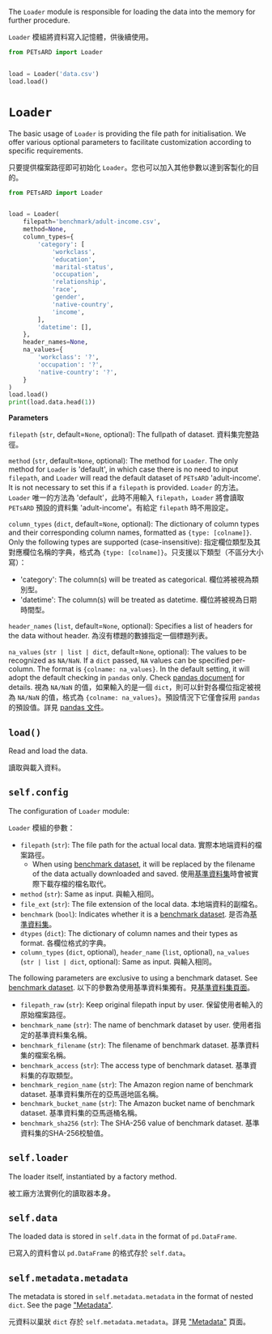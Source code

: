 The `Loader` module is responsible for loading the data into the memory for further procedure.

`Loader` 模組將資料寫入記憶體，供後續使用。

```python
from PETsARD import Loader


load = Loader('data.csv')
load.load()
```


# `Loader`

The basic usage of `Loader` is providing the file path for initialisation. We offer various optional parameters to facilitate customization according to specific requirements.

只要提供檔案路徑即可初始化 `Loader`。您也可以加入其他參數以達到客製化的目的。


```Python
from PETsARD import Loader


load = Loader(
    filepath='benchmark/adult-income.csv',
    method=None,
    column_types={
        'category': [
            'workclass',
            'education',
            'marital-status',
            'occupation',
            'relationship',
            'race',
            'gender',
            'native-country',
            'income',
        ],
        'datetime': [],
    },
    header_names=None,
    na_values={
        'workclass': '?',
        'occupation': '?',
        'native-country': '?',
    }
)
load.load()
print(load.data.head(1))
```


**Parameters**

`filepath` (`str`, default=`None`, optional): The fullpath of dataset. 資料集完整路徑。

`method` (`str`, default=`None`, optional): The method for `Loader`. The only method for `Loader` is 'default', in which case there is no need to input `filepath`, and `Loader` will read the default dataset of `PETsARD` 'adult-income'. It is not necessary to set this if a `filepath` is provided.
`Loader` 的方法。`Loader` 唯一的方法為 'default'，此時不用輸入 `filepath`，`Loader` 將會讀取 `PETsARD` 預設的資料集 'adult-income'。有給定 `filepath` 時不用設定。

`column_types` (`dict`, default=`None`, optional): The dictionary of column types and their corresponding column names, formatted as `{type: [colname]}`. Only the following types are supported (case-insensitive):
指定欄位類型及其對應欄位名稱的字典，格式為 `{type: [colname]}`。只支援以下類型（不區分大小寫）：
- 'category': The column(s) will be treated as categorical. 欄位將被視為類別型。
- 'datetime': The column(s) will be treated as datetime. 欄位將被視為日期時間型。

`header_names` (`list`, default=`None`, optional): Specifies a list of headers for the data without header. 為沒有標題的數據指定一個標題列表。

`na_values` (`str | list | dict`, default=`None`, optional): The values to be recognized as `NA/NaN`. If a `dict` passed, `NA` values can be specified per-column. The format is `{colname: na_values}`. In the default setting, it will adopt the default checking in `pandas` only. Check [pandas document](https://pandas.pydata.org/pandas-docs/stable/reference/api/pandas.read_csv.html) for details. 視為 `NA/NaN` 的值，如果輸入的是一個 `dict`，則可以針對各欄位指定被視為 `NA/NaN` 的值，格式為 `{colname: na_values}`。預設情況下它僅會採用 `pandas` 的預設值。詳見 [pandas 文件](https://pandas.pydata.org/pandas-docs/stable/reference/api/pandas.read_csv.html)。


## `load()`

Read and load the data.

讀取與載入資料。


## `self.config`

The configuration of `Loader` module:

`Loader` 模組的參數：


- `filepath` (`str`): The file path for the actual local data.  實際本地端資料的檔案路徑。
    - When using [benchmark dataset](https://nics-tw.github.io/PETsARD/Benchmark-datasets.html), it will be replaced by the filename of the data actually downloaded and saved. 使用[基準資料集](https://nics-tw.github.io/PETsARD/Benchmark-datasets.html)時會被實際下載存檔的檔名取代。
- `method` (`str`): Same as input. 與輸入相同。
- `file_ext` (`str`): The file extension of the local data. 本地端資料的副檔名。
- `benchmark` (`bool`): Indicates whether it is a [benchmark dataset](https://nics-tw.github.io/PETsARD/Benchmark-datasets.html). 是否為[基準資料集](https://nics-tw.github.io/PETsARD/Benchmark-datasets.html)。
- `dtypes` (`dict`): The dictionary of column names and their types as format. 各欄位格式的字典。
- `column_types` (`dict`, optional), `header_name` (`list`, optional), `na_values` (`str | list | dict`, optional): Same as input. 與輸入相同。

The following parameters are exclusive to using a benchmark dataset. See [benchmark dataset](https://nics-tw.github.io/PETsARD/Benchmark-datasets.html). 以下的參數為使用基準資料集獨有。見[基準資料集頁面](https://nics-tw.github.io/PETsARD/Benchmark-datasets.html)。

- `filepath_raw` (`str`): Keep original filepath input by user. 保留使用者輸入的原始檔案路徑。
- `benchmark_name` (`str`): The name of benchmark dataset by user. 使用者指定的基準資料集名稱。
- `benchmark_filename` (`str`): The filename of benchmark dataset. 基準資料集的檔案名稱。
- `benchmark_access` (`str`): The access type of benchmark dataset. 基準資料集的存取類型。
- `benchmark_region_name` (`str`): The Amazon region name of benchmark dataset. 基準資料集所在的亞馬遜地區名稱。
- `benchmark_bucket_name` (`str`): The Amazon bucket name of benchmark dataset. 基準資料集的亞馬遜桶名稱。
- `benchmark_sha256` (`str`): The SHA-256 value of benchmark dataset. 基準資料集的SHA-256校驗值。


## `self.loader`

The loader itself, instantiated by a factory method.

被工廠方法實例化的讀取器本身。


## `self.data`

The loaded data is stored in `self.data` in the format of `pd.DataFrame`.

已寫入的資料會以 `pd.DataFrame` 的格式存於 `self.data`。


## `self.metadata.metadata`

The metadata is stored in `self.metadata.metadata` in the format of nested `dict`. See the page ["Metadata"](https://nics-tw.github.io/PETsARD/Metadata.html).

元資料以巢狀 `dict` 存於 `self.metadata.metadata`。詳見 ["Metadata"](https://nics-tw.github.io/PETsARD/Metadata.html) 頁面。
